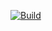 [//]: #[![License][License-Image]][License-Url]
[![Build][Build-Status-Image]][Build-Status-Url]



[License-Url]: http://opensource.org/licenses/MIT
[License-Image]: https://img.shields.io/npm/l/express.svg
[Build-Status-Url]: http://travis-ci.org/Pixelgaffer/dico-manager
[Build-Status-Image]: https://travis-ci.org/Pixelgaffer/dico-manager.svg?branch=master
